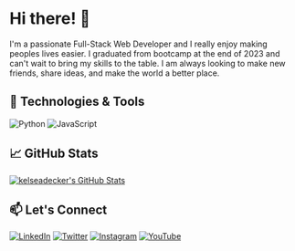 # Hi there! 👋

I'm a passionate Full-Stack Web Developer and I really enjoy making peoples lives easier. I graduated from bootcamp at the end of 2023 and can't wait to bring my skills to the table. I am always looking to make new friends, share ideas, and make the world a better place. 

## 🔧 Technologies & Tools

![Python](https://img.shields.io/badge/-Python-3776AB?style=flat&logo=python&logoColor=white)
![JavaScript](https://img.shields.io/badge/-JavaScript-F7DF1E?style=flat&logo=javascript&logoColor=black)

## 📈 GitHub Stats

[![kelseadecker's GitHub Stats](https://github-readme-stats.vercel.app/api?username=yourusername&show_icons=true&hide=stars&count_private=true&theme=radical)](https://github.com/kelseadecker)

## 📫 Let's Connect

[![LinkedIn](https://img.shields.io/badge/-LinkedIn-0077B5?style=flat&logo=linkedin&logoColor=white)](https://www.linkedin.com/in/kelsea-decker-9a01162a0//)
[![Twitter](https://img.shields.io/badge/-Twitter-1DA1F2?style=flat&logo=twitter&logoColor=white)](https://twitter.com/deckercreates)
[![Instagram](https://img.shields.io/badge/-Instagram-E4405F?style=flat&logo=instagram&logoColor=white)](https://www.instagram.com/deckercreates/)
[![YouTube](https://img.shields.io/badge/-YouTube-FF0000?style=flat&logo=youtube&logoColor=white)](https://www.youtube.com/c/DeckerCreates)
